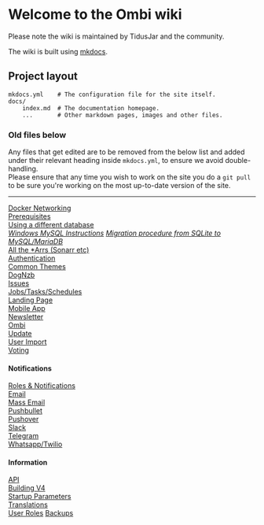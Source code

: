 # Welcome to the Ombi wiki

Please note the wiki is maintained by TidusJar and the community.  

The wiki is built using [mkdocs](https://www.mkdocs.org).

## Project layout

    mkdocs.yml    # The configuration file for the site itself.
    docs/
        index.md  # The documentation homepage.
        ...       # Other markdown pages, images and other files.

### Old files below

Any files that get edited are to be removed from the below list and added under their relevant heading inside `mkdocs.yml`, to ensure we avoid double-handling.  
Please ensure that any time you wish to work on the site you do a `git pull` to be sure you're working on the most up-to-date version of the site.

---

[Docker Networking](https://github.com/tidusjar/Ombi/wiki/Docker-Containers)  
[Prerequisites](https://github.com/tidusjar/Ombi/wiki/Prerequisites)  
[Using a different database](https://github.com/tidusjar/Ombi/wiki/Using-a-different-database)  
[_Windows MySQL Instructions_](https://github.com/tidusjar/Ombi/wiki/Using-a-different-database-(MySQL)-on-Windows)
[_Migration procedure from SQLite to MySQL/MariaDB_](https://github.com/tidusjar/Ombi/wiki/Migration-procedure-from-SQLite-to-MySQL-or-MariaDB)  
[All the *Arrs (Sonarr etc)](https://github.com/tidusjar/Ombi/wiki/Arr-Settings)  
[Authentication](https://github.com/tidusjar/Ombi/wiki/Authentication-Settings)  
[Common Themes](https://github.com/tidusjar/Ombi/wiki/Ombi-v4-Custom-Themes)  
[DogNzb](https://github.com/tidusjar/Ombi/wiki/DogNzb-Settings)  
[Issues](https://github.com/tidusjar/Ombi/wiki/Issue-Settings)  
[Jobs/Tasks/Schedules](https://github.com/tidusjar/Ombi/wiki/Jobs-Tasks-Schedules)  
[Landing Page](https://github.com/tidusjar/Ombi/wiki/Landing-Page-Settings)  
[Mobile App](https://github.com/tidusjar/Ombi/wiki/Mobile-App-Setup)  
[Newsletter](https://github.com/tidusjar/Ombi/wiki/Newsletter-Settings)  
[Ombi](https://github.com/tidusjar/Ombi/wiki/Ombi-Settings)  
[Update](https://github.com/tidusjar/Ombi/wiki/Update-Settings)  
[User Import](https://github.com/tidusjar/Ombi/wiki/User-Importer-Settings)  
[Voting](https://github.com/tidusjar/Ombi/wiki/Vote-Settings)

#### **Notifications**

[Roles & Notifications](https://github.com/tidusjar/Ombi/wiki/Roles-and-Notifications)  
[Email](https://github.com/tidusjar/Ombi/wiki/Email-Notification-Settings)  
[Mass Email](https://github.com/tidusjar/Ombi/wiki/Mass-Email)  
[Pushbullet](https://github.com/tidusjar/Ombi/wiki/Pushbullet-Notification-Settings)  
[Pushover](https://github.com/tidusjar/Ombi/wiki/Pushover-Notification-Settings)  
[Slack](https://github.com/tidusjar/Ombi/wiki/Slack-Notification-Settings)  
[Telegram](https://github.com/tidusjar/Ombi/wiki/Telegram-Notifications)  
[Whatsapp/Twilio](https://github.com/tidusjar/Ombi/wiki/twilio)  

#### **Information**

[API](https://github.com/tidusjar/Ombi/wiki/Api-Information)  
[Building V4](https://github.com/tidusjar/Ombi/wiki/Building-V4)  
[Startup Parameters](https://github.com/tidusjar/Ombi/wiki/Startup-Parameters)  
[Translations](https://github.com/tidusjar/Ombi/wiki/Translations)  
[User Roles](https://github.com/tidusjar/Ombi/wiki/User-Roles)
[Backups](https://github.com/tidusjar/Ombi/wiki/Backups)

